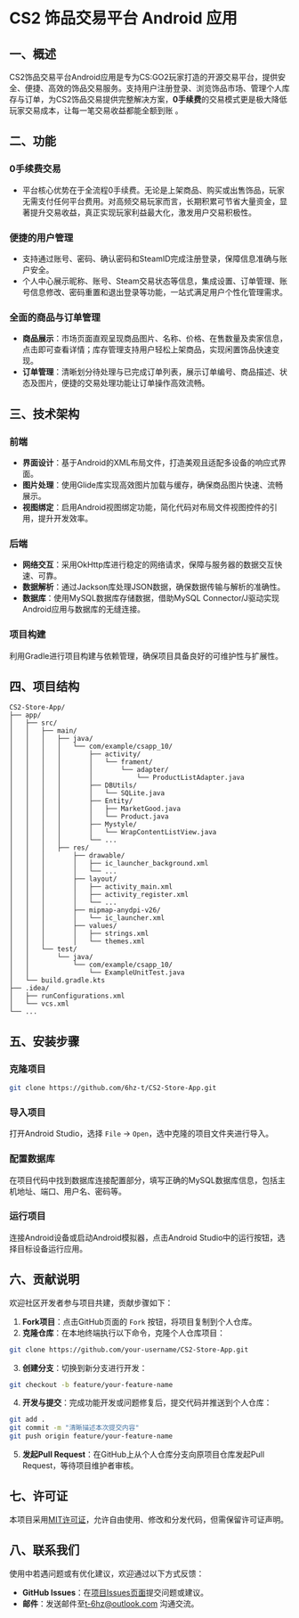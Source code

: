 # CS2 饰品交易平台 Android 应用
## 一、概述
CS2饰品交易平台Android应用是专为CS:GO2玩家打造的开源交易平台，提供安全、便捷、高效的饰品交易服务。支持用户注册登录、浏览饰品市场、管理个人库存与订单，为CS2饰品交易提供完整解决方案，**0手续费**的交易模式更是极大降低玩家交易成本，让每一笔交易收益都能全额到账 。

## 二、功能
### 0手续费交易
- 平台核心优势在于全流程0手续费。无论是上架商品、购买或出售饰品，玩家无需支付任何平台费用。对高频交易玩家而言，长期积累可节省大量资金，显著提升交易收益，真正实现玩家利益最大化，激发用户交易积极性。

### 便捷的用户管理
- 支持通过账号、密码、确认密码和SteamID完成注册登录，保障信息准确与账户安全。
- 个人中心展示昵称、账号、Steam交易状态等信息，集成设置、订单管理、账号信息修改、密码重置和退出登录等功能，一站式满足用户个性化管理需求。

### 全面的商品与订单管理
- **商品展示**：市场页面直观呈现商品图片、名称、价格、在售数量及卖家信息，点击即可查看详情；库存管理支持用户轻松上架商品，实现闲置饰品快速变现。
- **订单管理**：清晰划分待处理与已完成订单列表，展示订单编号、商品描述、状态及图片，便捷的交易处理功能让订单操作高效流畅。

## 三、技术架构
### 前端
- **界面设计**：基于Android的XML布局文件，打造美观且适配多设备的响应式界面。
- **图片处理**：使用Glide库实现高效图片加载与缓存，确保商品图片快速、流畅展示。
- **视图绑定**：启用Android视图绑定功能，简化代码对布局文件视图控件的引用，提升开发效率。

### 后端
- **网络交互**：采用OkHttp库进行稳定的网络请求，保障与服务器的数据交互快速、可靠。
- **数据解析**：通过Jackson库处理JSON数据，确保数据传输与解析的准确性。
- **数据库**：使用MySQL数据库存储数据，借助MySQL Connector/J驱动实现Android应用与数据库的无缝连接。
  

### 项目构建
利用Gradle进行项目构建与依赖管理，确保项目具备良好的可维护性与扩展性。

## 四、项目结构
```
CS2-Store-App/
├── app/
│   ├── src/
│   │   ├── main/
│   │   │   ├── java/
│   │   │   │   └── com/example/csapp_10/
│   │   │   │       ├── activity/
│   │   │   │       │   └── frament/
│   │   │   │       │       └── adapter/
│   │   │   │       │           └── ProductListAdapter.java
│   │   │   │       ├── DBUtils/
│   │   │   │       │   └── SQLite.java
│   │   │   │       ├── Entity/
│   │   │   │       │   ├── MarketGood.java
│   │   │   │       │   └── Product.java
│   │   │   │       ├── Mystyle/
│   │   │   │       │   └── WrapContentListView.java
│   │   │   │       └── ...
│   │   │   ├── res/
│   │   │       ├── drawable/
│   │   │       │   ├── ic_launcher_background.xml
│   │   │       │   └── ...
│   │   │       ├── layout/
│   │   │       │   ├── activity_main.xml
│   │   │       │   ├── activity_register.xml
│   │   │       │   └── ...
│   │   │       ├── mipmap-anydpi-v26/
│   │   │       │   └── ic_launcher.xml
│   │   │       ├── values/
│   │   │       │   ├── strings.xml
│   │   │       │   └── themes.xml
│   │   └── test/
│   │       └── java/
│   │           └── com/example/csapp_10/
│   │               └── ExampleUnitTest.java
│   └── build.gradle.kts
├── .idea/
│   ├── runConfigurations.xml
│   └── vcs.xml
└── ...
```

## 五、安装步骤
### 克隆项目
```bash
git clone https://github.com/6hz-t/CS2-Store-App.git
```

### 导入项目
打开Android Studio，选择 `File` -> `Open`，选中克隆的项目文件夹进行导入。

### 配置数据库
在项目代码中找到数据库连接配置部分，填写正确的MySQL数据库信息，包括主机地址、端口、用户名、密码等。

### 运行项目
连接Android设备或启动Android模拟器，点击Android Studio中的运行按钮，选择目标设备运行应用。

## 六、贡献说明
欢迎社区开发者参与项目共建，贡献步骤如下：
1. **Fork项目**：点击GitHub页面的 `Fork` 按钮，将项目复制到个人仓库。
2. **克隆仓库**：在本地终端执行以下命令，克隆个人仓库项目：
```bash
git clone https://github.com/your-username/CS2-Store-App.git
```
3. **创建分支**：切换到新分支进行开发：
```bash
git checkout -b feature/your-feature-name
```
4. **开发与提交**：完成功能开发或问题修复后，提交代码并推送到个人仓库：
```bash
git add .
git commit -m "清晰描述本次提交内容"
git push origin feature/your-feature-name
```
5. **发起Pull Request**：在GitHub上从个人仓库分支向原项目仓库发起Pull Request，等待项目维护者审核。

## 七、许可证
本项目采用[MIT许可证](https://opensource.org/licenses/MIT)，允许自由使用、修改和分发代码，但需保留许可证声明。

## 八、联系我们
使用中若遇问题或有优化建议，欢迎通过以下方式反馈：
- **GitHub Issues**：在[项目Issues页面](https://github.com/6hz-t/CS2-Store-App/issues)提交问题或建议。
- **邮件**：发送邮件至[t-6hz@outlook.com](mailto:t-6hz@outlook.com) 沟通交流。 
